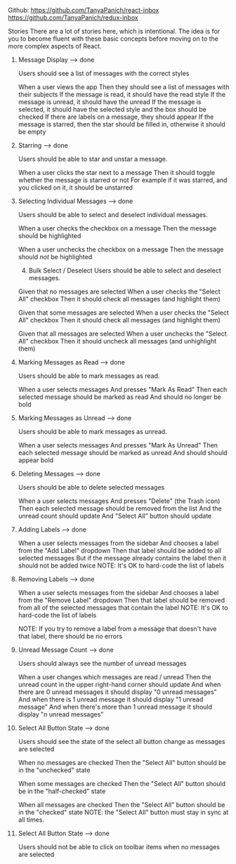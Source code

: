 Github:
https://github.com/TanyaPanich/react-inbox
https://github.com/TanyaPanich/redux-inbox

Stories
There are a lot of stories here, which is intentional. The idea is for you to become fluent with these basic concepts before moving on to the more complex aspects of React.


1. Message Display --> done

    Users should see a list of messages with the correct styles

    When a user views the app
    Then they should see a list of messages with their subjects
    If the message is read, it should have the read style
    If the message is unread, it should have the unread
    If the message is selected, it should have the selected style and the box should be checked
    If there are labels on a message, they should appear
    If the message is starred, then the star should be filled in, otherwise it should be empty

2. Starring --> done

    Users should be able to star and unstar a message.

    When a user clicks the star next to a message
    Then it should toggle whether the message is starred or not
    For example if it was starred, and you clicked on it, it should be unstarred

3. Selecting Individual Messages --> done

    Users should be able to select and deselect individual messages.

    When a user checks the checkbox on a message
    Then the message should be highlighted

    When a user unchecks the checkbox on a message
    Then the message should _not_ be highlighted

    4. Bulk Select / Deselect
    Users should be able to select and deselect messages.

    Given that no messages are selected
    When a user checks the "Select All" checkbox
    Then it should check all messages (and highlight them)

    Given that some messages are selected
    When a user checks the "Select All" checkbox
    Then it should check all messages (and highlight them)

    Given that all messages are selected
    When a user unchecks the "Select All" checkbox
    Then it should uncheck all messages (and unhighlight them)

4. Marking Messages as Read --> done

    Users should be able to mark messages as read.

    When a user selects messages
    And presses "Mark As Read"
    Then each selected message should be marked as read
    And should no longer be bold

5. Marking Messages as Unread --> done

    Users should be able to mark messages as unread.

    When a user selects messages
    And presses "Mark As Unread"
    Then each selected message should be marked as unread
    And should should appear bold

6. Deleting Messages --> done

    Users should be able to delete selected messages

    When a user selects messages
    And presses "Delete" (the Trash icon)
    Then each selected message should be removed from the list
    And the unread count should update
    And "Select All" button should update

7. Adding Labels --> done

    When a user selects messages from the sidebar
    And chooses a label from the "Add Label" dropdown
    Then that label should be added to all selected messages
    But if the message already contains the label then it should not be added twice
    NOTE: It's OK to hard-code the list of labels

8. Removing Labels --> done

    When a user selects messages from the sidebar
    And chooses a label from the "Remove Label" dropdown
    Then that label should be removed from all of the selected messages that contain the label
    NOTE: It's OK to hard-code the list of labels

    NOTE: If you try to remove a label from a message that doesn't have that label, there should be no errors

9. Unread Message Count --> done

    Users should always see the number of unread messages

    When a user changes which messages are read / unread
    Then the unread count in the upper right-hand corner should update
    And when there are 0 unread messages it should display "0 unread messages"
    And when there is 1 unread message it should display "1 unread message"
    And when there's more than 1 unread message it should display "_n_ unread messages"

10. Select All Button State --> done

    Users should see the state of the select all button change as messages are selected

    When no messages are checked
    Then the "Select All" button should be in the "unchecked" state

    When some messages are checked
    Then the "Select All" button should be in the "half-checked" state

    When all messages are checked
    Then the "Select All" button should be in the "checked" state
    NOTE: the "Select All" button must stay in sync at all times.

11. Select All Button State --> done

    Users should not be able to click on toolbar items when no messages are selected
